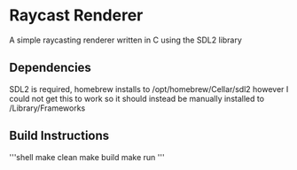 # Raycast Renderer
A simple raycasting renderer written in C using the SDL2 library

## Dependencies
SDL2 is required, homebrew installs to /opt/homebrew/Cellar/sdl2 however I could not get this to work so it should instead be manually installed to /Library/Frameworks

## Build Instructions
'''shell
make clean
make build
make run
'''
